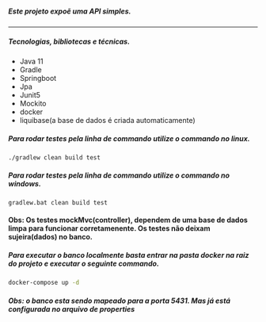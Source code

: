 
##### Este projeto expoẽ uma API simples. 

---

##### Tecnologias, bibliotecas e técnicas.
- Java 11
- Gradle
- Springboot
- Jpa
- Junit5
- Mockito
- docker
- liquibase(a base de dados é criada automaticamente)

##### Para rodar testes pela linha de commando utilize o commando no linux.
```batch
./gradlew clean build test
```
##### Para rodar testes pela linha de commando utilize o commando no windows.
```batch
gradlew.bat clean build test
```
#### Obs: Os testes mockMvc(controller), dependem de uma base de dados limpa para funcionar corretamenente. Os testes não deixam sujeira(dados) no banco.


##### Para executar o banco localmente basta entrar na pasta docker na raiz do projeto e executar o seguinte commando.
```bash
docker-compose up -d
```
##### Obs: o banco esta sendo mapeado para a porta 5431. Mas já está configurada no arquivo de properties

